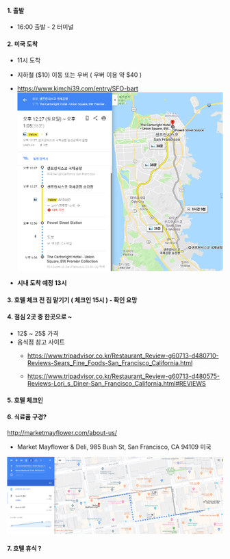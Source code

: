 
#### 1. 출발
- 16:00 출발 -  2 터미널 


#### 2.  미국 도착
- 11시 도착
- 지하철 (\$10) 이동 또는 우버 ( 우버 이용 약 $40 )
- https://www.kimchi39.com/entry/SFO-bart
![ ](/images/day1_지하철.png)

- **시내 도착 예정 13시**

#### 3. 호텔 체크 전 짐 맡기기 ( 체크인 15시 ) - 확인 요망
#### 4. 점심 2곳 중 한곳으로 ~  

- 12$ ~ 25\$ 가격 
- 음식점 참고 사이트
  - https://www.tripadvisor.co.kr/Restaurant_Review-g60713-d480710-Reviews-Sears_Fine_Foods-San_Francisco_California.html

  - https://www.tripadvisor.co.kr/Restaurant_Review-g60713-d480575-Reviews-Lori_s_Diner-San_Francisco_California.html#REVIEWS

#### 5. 호텔 체크인 
#### 6. 식료품 구경?
http://marketmayflower.com/about-us/
- Market Mayflower & Deli, 985 Bush St, San Francisco, CA 94109 미국

![ ](/images/슈퍼위치.png)

#### 7. 호텔 휴식 ?
